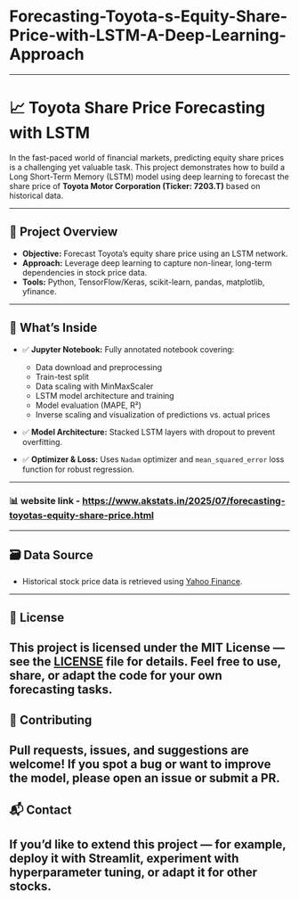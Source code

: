 # Forecasting-Toyota-s-Equity-Share-Price-with-LSTM-A-Deep-Learning-Approach

---

# 📈 Toyota Share Price Forecasting with LSTM

In the fast-paced world of financial markets, predicting equity share prices is a challenging yet valuable task. This project demonstrates how to build a Long Short-Term Memory (LSTM) model using deep learning to forecast the share price of **Toyota Motor Corporation (Ticker: 7203.T)** based on historical data.

---

## 🚀 Project Overview

* **Objective:** Forecast Toyota’s equity share price using an LSTM network.
* **Approach:** Leverage deep learning to capture non-linear, long-term dependencies in stock price data.
* **Tools:** Python, TensorFlow/Keras, scikit-learn, pandas, matplotlib, yfinance.

---

## 📒 What’s Inside

* ✅ **Jupyter Notebook:** Fully annotated notebook covering:

  * Data download and preprocessing
  * Train-test split
  * Data scaling with MinMaxScaler
  * LSTM model architecture and training
  * Model evaluation (MAPE, R²)
  * Inverse scaling and visualization of predictions vs. actual prices
* ✅ **Model Architecture:** Stacked LSTM layers with dropout to prevent overfitting.
* ✅ **Optimizer & Loss:** Uses `Nadam` optimizer and `mean_squared_error` loss function for robust regression.

---

### 📊 website link - https://www.akstats.in/2025/07/forecasting-toyotas-equity-share-price.html


---
## 🗃️ Data Source

* Historical stock price data is retrieved using [Yahoo Finance](https://finance.yahoo.com/).

---
## 📄 License

This project is licensed under the **MIT License** — see the [LICENSE](./LICENSE) file for details.
Feel free to use, share, or adapt the code for your own forecasting tasks.
---

## 🙌 Contributing

Pull requests, issues, and suggestions are welcome!
If you spot a bug or want to improve the model, please open an issue or submit a PR.
---

## 📬 Contact

If you’d like to extend this project — for example, deploy it with Streamlit, experiment with hyperparameter tuning, or adapt it for other stocks.
---

